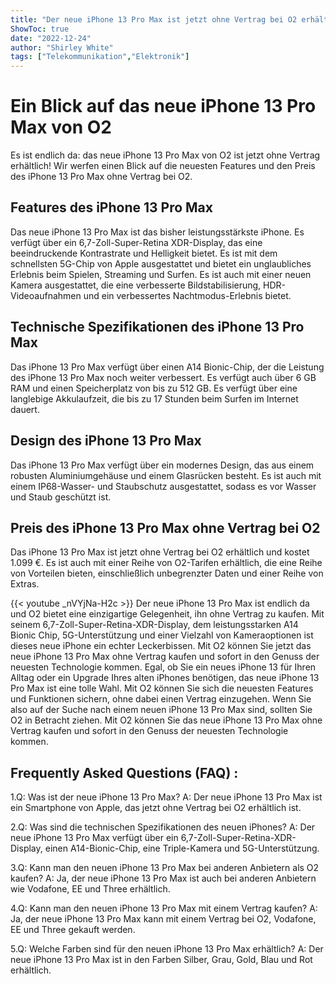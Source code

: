 ```yaml
---
title: "Der neue iPhone 13 Pro Max ist jetzt ohne Vertrag bei O2 erhältlich - hier sind die Details!"
ShowToc: true 
date: "2022-12-24"
author: "Shirley White" 
tags: ["Telekommunikation","Elektronik"]
---
```

# Ein Blick auf das neue iPhone 13 Pro Max von O2

Es ist endlich da: das neue iPhone 13 Pro Max von O2 ist jetzt ohne Vertrag erhältlich! Wir werfen einen Blick auf die neuesten Features und den Preis des iPhone 13 Pro Max ohne Vertrag bei O2.

## Features des iPhone 13 Pro Max

Das neue iPhone 13 Pro Max ist das bisher leistungsstärkste iPhone. Es verfügt über ein 6,7-Zoll-Super-Retina XDR-Display, das eine beeindruckende Kontrastrate und Helligkeit bietet. Es ist mit dem schnellsten 5G-Chip von Apple ausgestattet und bietet ein unglaubliches Erlebnis beim Spielen, Streaming und Surfen. Es ist auch mit einer neuen Kamera ausgestattet, die eine verbesserte Bildstabilisierung, HDR-Videoaufnahmen und ein verbessertes Nachtmodus-Erlebnis bietet.

## Technische Spezifikationen des iPhone 13 Pro Max

Das iPhone 13 Pro Max verfügt über einen A14 Bionic-Chip, der die Leistung des iPhone 13 Pro Max noch weiter verbessert. Es verfügt auch über 6 GB RAM und einen Speicherplatz von bis zu 512 GB. Es verfügt über eine langlebige Akkulaufzeit, die bis zu 17 Stunden beim Surfen im Internet dauert.

## Design des iPhone 13 Pro Max

Das iPhone 13 Pro Max verfügt über ein modernes Design, das aus einem robusten Aluminiumgehäuse und einem Glasrücken besteht. Es ist auch mit einem IP68-Wasser- und Staubschutz ausgestattet, sodass es vor Wasser und Staub geschützt ist.

## Preis des iPhone 13 Pro Max ohne Vertrag bei O2

Das iPhone 13 Pro Max ist jetzt ohne Vertrag bei O2 erhältlich und kostet 1.099 €. Es ist auch mit einer Reihe von O2-Tarifen erhältlich, die eine Reihe von Vorteilen bieten, einschließlich unbegrenzter Daten und einer Reihe von Extras.

{{< youtube _nVYjNa-H2c >}} 
Der neue iPhone 13 Pro Max ist endlich da und O2 bietet eine einzigartige Gelegenheit, ihn ohne Vertrag zu kaufen. Mit seinem 6,7-Zoll-Super-Retina-XDR-Display, dem leistungsstarken A14 Bionic Chip, 5G-Unterstützung und einer Vielzahl von Kameraoptionen ist dieses neue iPhone ein echter Leckerbissen. Mit O2 können Sie jetzt das neue iPhone 13 Pro Max ohne Vertrag kaufen und sofort in den Genuss der neuesten Technologie kommen. Egal, ob Sie ein neues iPhone 13 für Ihren Alltag oder ein Upgrade Ihres alten iPhones benötigen, das neue iPhone 13 Pro Max ist eine tolle Wahl. Mit O2 können Sie sich die neuesten Features und Funktionen sichern, ohne dabei einen Vertrag einzugehen. Wenn Sie also auf der Suche nach einem neuen iPhone 13 Pro Max sind, sollten Sie O2 in Betracht ziehen. Mit O2 können Sie das neue iPhone 13 Pro Max ohne Vertrag kaufen und sofort in den Genuss der neuesten Technologie kommen.

## Frequently Asked Questions (FAQ) :
1.Q: Was ist der neue iPhone 13 Pro Max?
A: Der neue iPhone 13 Pro Max ist ein Smartphone von Apple, das jetzt ohne Vertrag bei O2 erhältlich ist.

2.Q: Was sind die technischen Spezifikationen des neuen iPhones?
A: Der neue iPhone 13 Pro Max verfügt über ein 6,7-Zoll-Super-Retina-XDR-Display, einen A14-Bionic-Chip, eine Triple-Kamera und 5G-Unterstützung.

3.Q: Kann man den neuen iPhone 13 Pro Max bei anderen Anbietern als O2 kaufen?
A: Ja, der neue iPhone 13 Pro Max ist auch bei anderen Anbietern wie Vodafone, EE und Three erhältlich.

4.Q: Kann man den neuen iPhone 13 Pro Max mit einem Vertrag kaufen?
A: Ja, der neue iPhone 13 Pro Max kann mit einem Vertrag bei O2, Vodafone, EE und Three gekauft werden.

5.Q: Welche Farben sind für den neuen iPhone 13 Pro Max erhältlich?
A: Der neue iPhone 13 Pro Max ist in den Farben Silber, Grau, Gold, Blau und Rot erhältlich.


